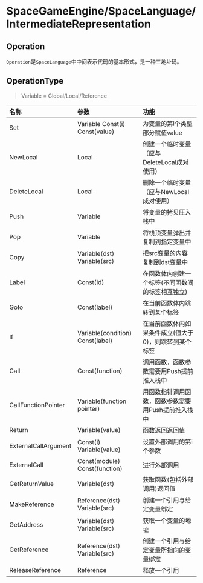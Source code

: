 ﻿# SpaceGameEngine/SpaceLanguage/IntermediateRepresentation
## Operation
`Operation`是`SpaceLanguage`中中间表示代码的基本形式，是一种三地址码。
## OperationType
> Variable = Global/Local/Reference

|名称|参数|功能|
|:-|:-|:-|
|Set|Variable Const(i) Const(value)|为变量的第i个类型部分赋值value|
|NewLocal|Local|创建一个临时变量（应与DeleteLocal成对使用）|
|DeleteLocal|Local|删除一个临时变量（应与NewLocal成对使用）|
|Push|Variable|将变量的拷贝压入栈中|
|Pop|Variable|将栈顶变量弹出并复制到指定变量中|
|Copy|Variable(dst) Variable(src)|把src变量的内容复制到dst变量中|
|Label|Const(id)|在函数体内创建一个标签(不同函数间的标签相互独立)|
|Goto|Const(label)|在当前函数体内跳转到某个标签|
|If|Variable(condition) Const(label)|在当前函数体内如果条件成立(值大于0)，则跳转到某个标签|
|Call|Const(function)|调用函数，函数参数需要用Push提前推入栈中|
|CallFunctionPointer|Variable(function pointer)|用函数指针调用函数，函数参数需要用Push提前推入栈中|
|Return|Variable(value)|函数返回返回值|
|ExternalCallArgument|Const(i) Variable(value)|设置外部调用的第i个参数|
|ExternalCall|Const(module) Const(function)|进行外部调用|
|GetReturnValue|Variable(dst)|获取函数(包括外部调用)返回值|
|MakeReference|Reference(dst) Variable(src)|创建一个引用与给定变量绑定|
|GetAddress|Variable(dst) Variable(src)|获取一个变量的地址|
|GetReference|Reference(dst) Variable(src)|创建一个引用与给定变量所指向的变量绑定|
|ReleaseReference|Reference|释放一个引用|